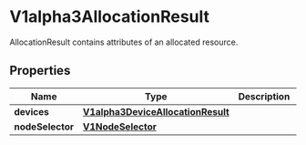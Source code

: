 

# V1alpha3AllocationResult

AllocationResult contains attributes of an allocated resource.

## Properties

| Name | Type | Description | Notes |
|------------ | ------------- | ------------- | -------------|
|**devices** | [**V1alpha3DeviceAllocationResult**](V1alpha3DeviceAllocationResult.md) |  |  [optional] |
|**nodeSelector** | [**V1NodeSelector**](V1NodeSelector.md) |  |  [optional] |



